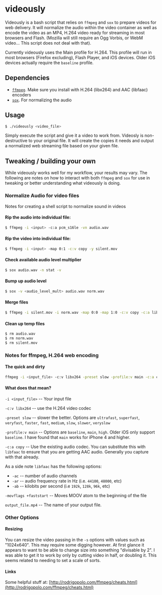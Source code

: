 # videously 

Videously is a bash script that relies on `ffmpeg` and `sox` to prepare videos for web delivery. It will normalize the audio within the video container as well as encode the video as an MP4, H.264 video ready for streaming in most browsers and Flash. (Mozilla will still require an Ogg Vorbis, or WebM video... This script does not deal with that).

Currently videously uses the Main profile for H.264. This profile will run in most browsers (Firefox excluding), Flash Player, and iOS devices. Older iOS devices actually require the `baseline` profile.

## Dependencies
* [`ffmpeg`](http://ffmpeg.org/). Make sure you install with H.264 (libx264) and AAC (libfaac) encoders
* [`sox`](http://sox.sourceforge.net/). For normalizing the audio

## Usage

```bash
$ ./videously <video_file>
```
Simply execute the script and give it a video to work from. Videosly is non-destructive to your original file. It will create the copies it needs and output a normalized web streaming file based on your given file.

## Tweaking / building your own
While videously works well for my workflow, your results may vary. The following are notes on how to interact with both `ffmpeg` and `sox` for use in tweaking or better understanding what videously is doing.

### Normalize Audio for video files
Notes for creating a shell script to normalize sound in videos

#### Rip the audio into individual file:

```bash
$ ffmpeg -i <input> -c:a pcm_s16le -vn audio.wav
```


#### Rip the video into individual file:

```bash
$ ffmpeg -i <input> -map 0:1 -c:v copy -y silent.mov
```


#### Check available audio level multiplier

```bash
$ sox audio.wav -n stat -v
```

#### Bump up audio level

```bash
$ sox -v <audio_level_mult> audio.wav norm.wav
```


#### Merge files

```bash
$ ffmpeg -i silent.mov -i norm.wav -map 0:0 -map 1:0 -c:v copy -c:a libfaac normalized.mp4
```

#### Clean up temp files

```bash
$ rm audio.wav
$ rm norm.wav
$ rm silent.mov
```


### Notes for ffmpeg, H.264 web encoding

#### The quick and dirty

```bash
ffmpeg -i <input_file> -c:v libx264 -preset slow -profile:v main -c:a copy -movflags +faststart output_file.mp4
```

#### What does that mean?

`-i <input_file>` -- Your input file

`-c:v libx264` -- use the H.264 video codec

`-preset slow` -- slower the better. Options are `ultrafast`, `superfast`, `veryfast`, `faster`, `fast`, `medium`, `slow`, `slower`, `veryslow`

`-profile:v main` -- Options are `baseline`, `main`, `high`. Older iOS only support `baseline`. I have found that `main` works for iPhone 4 and higher.

`-c:a copy` -- Use the existing audio codec. You can substitute this with `libfaac` to ensure that you are getting AAC audio. Generally you capture with that already.

As a side note `libfaac` has the following options:
  
  * `-ac` -- number of audio channels
  * `-ar` -- audio frequency rate in Hz (i.e. `44100`, `48000`, etc)
  * `-ab` -- kilobits per second (i.e `192k`, `128k`, `96k`, etc)

`-movflags +faststart` -- Moves MOOV atom to the beginning of the file

`output_file.mp4` -- The name of your output file.

### Other Options

#### Resizing
You can resize the video passing in the `-s` options with values such as "1024x640". This may require some digging however. At first glance it appears to want to be able to change size into something "divisable by 2". I was able to get it to work by only by cutting video in half, or doubling it. This seems related to needing to set a scale of sorts.


#### Links

Some helpful stuff at: [http://rodrigopolo.com/ffmpeg/cheats.html](http://rodrigopolo.com/ffmpeg/cheats.html)



